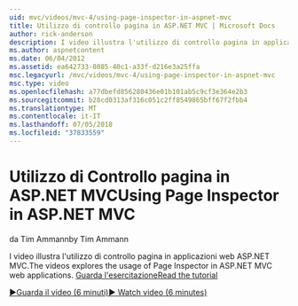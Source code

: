 ```yaml
---
uid: mvc/videos/mvc-4/using-page-inspector-in-aspnet-mvc
title: Utilizzo di controllo pagina in ASP.NET MVC | Microsoft Docs
author: rick-anderson
description: I video illustra l'utilizzo di controllo pagina in applicazioni web ASP.NET MVC. Guarda l'esercitazione
ms.author: aspnetcontent
ms.date: 06/04/2012
ms.assetid: ea642733-8085-40c1-a33f-d216e3a25ffa
msc.legacyurl: /mvc/videos/mvc-4/using-page-inspector-in-aspnet-mvc
msc.type: video
ms.openlocfilehash: a77dbefd856280436e01b101ab5c9cf3e364e2b3
ms.sourcegitcommit: b28cd0313af316c051c2ff8549865bff67f2fbb4
ms.translationtype: MT
ms.contentlocale: it-IT
ms.lasthandoff: 07/05/2018
ms.locfileid: "37833559"
---
```

<a name="using-page-inspector-in-aspnet-mvc"></a><span data-ttu-id="fcafd-104">Utilizzo di Controllo pagina in ASP.NET MVC</span><span class="sxs-lookup"><span data-stu-id="fcafd-104">Using Page Inspector in ASP.NET MVC</span></span>
====================
<span data-ttu-id="fcafd-105">da Tim Ammann</span><span class="sxs-lookup"><span data-stu-id="fcafd-105">by Tim Ammann</span></span>

<span data-ttu-id="fcafd-106">I video illustra l'utilizzo di controllo pagina in applicazioni web ASP.NET MVC.</span><span class="sxs-lookup"><span data-stu-id="fcafd-106">The videos explores the usage of Page Inspector in ASP.NET MVC web applications.</span></span> [<span data-ttu-id="fcafd-107">Guarda l'esercitazione</span><span class="sxs-lookup"><span data-stu-id="fcafd-107">Read the tutorial</span></span>](../../overview/views/using-page-inspector-in-aspnet-mvc.md)

[<span data-ttu-id="fcafd-108">&#9654;Guarda il video (6 minuti)</span><span class="sxs-lookup"><span data-stu-id="fcafd-108">&#9654; Watch video (6 minutes)</span></span>](https://channel9.msdn.com/Blogs/ASP-NET-Site-Videos/using-page-inspector-in-aspnet-mvc)
